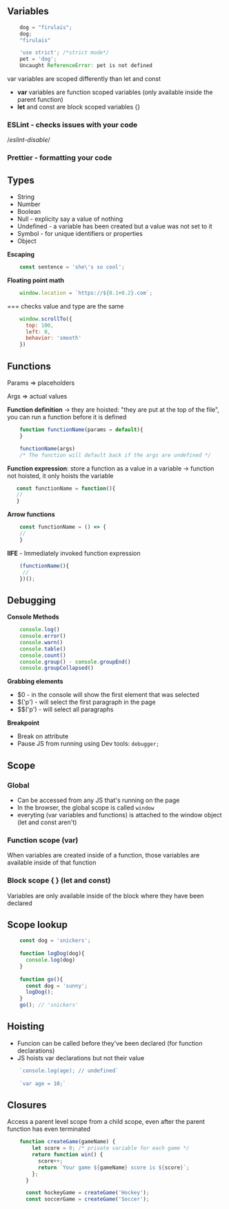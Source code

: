 ## Variables
```javascript
    dog = "firulais";
    dog;
    "firulais"

    'use strict'; /*strict mode*/
    pet = 'dog';
    Uncaught ReferenceError: pet is not defined
```
 var variables are scoped differently than let and const
 * **var** variables are function scoped variables (only available inside the parent function)
 * **let** and const are block scoped variables {}

### ESLint - checks issues with your code
/*eslint-disable*/

### Prettier - formatting your code

## Types
* String
* Number
* Boolean
* Null - explicity say a value of nothing
* Undefined - a variable has been created but a value was not set to it
* Symbol - for unique identifiers or properties
* Object

**Escaping**
```javascript
    const sentence = 'she\'s so cool';
```
**Floating point math**
```javascript
    window.location = `https://${0.1+0.2}.com`;
```
=== checks value and type are the same
```javascript
    window.scrollTo({
      top: 100,
      left: 0,
      behavior: 'smooth'
    })
```
## Functions

Params => placeholders

Args => actual values

**Function definition** -> they are hoisted: "they are put at the top of the file", you can run a function before it is defined
```javascript   
    function functionName(params = default){
    }

    functionName(args)
    /* The function will default back if the args are undefined */
```
**Function expression**: store a function as a value in a variable -> function not hoisted, it only hoists the variable
 ```javascript   
    const functionName = function(){
    //
    }
```
**Arrow functions**
```javascript
    const functionName = () => {
    //
    }
``` 
**IIFE** - Immediately invoked function expression
```javascript    
    (functionName(){
     //
    })();
```
## Debugging

**Console Methods**
```javascript
    console.log()
    console.error()
    console.warn()
    console.table()
    console.count()
    console.group() - console.groupEnd()
    console.groupCollapsed()
```    
**Grabbing elements**

* $0 - in the console will show the first element that was selected
* $('p') - will select the first paragraph in the page
* $$('p') - will select all paragraphs

**Breakpoint**

* Break on attribute
* Pause JS from running using Dev tools: 
`debugger;`

## Scope
### Global
* Can be accessed from any JS that's running on the page
* In the browser, the global scope is called `window`
* everyting (var variables and functions) is attached to the window object (let and const aren't)

### Function scope (var)
When variables are created inside of a function, those variables are available inside of that function

### Block scope { } (let and const)
Variables are only available inside of the block where they have been declared

## Scope lookup
```javascript   
    const dog = 'snickers';
    
    function logDog(dog){
      console.log(dog)
    }
    
    function go(){
      const dog = 'sunny';
      logDog();
    }
    go(); // 'snickers'
```    
## Hoisting

* Funcion can be called before they've been declared (for function declarations)
* JS hoists var declarations but not their value 
```javascript    
    `console.log(age); // undefined`
    
    `var age = 10;`
```    
 ## Closures
 Access a parent level scope from a child scope, even after the parent function has even terminated
```javascript 
    function createGame(gameName) {
        let score = 0; /* private variable for each game */
        return function win() {
          score++;
          return `Your game ${gameName} score is ${score}`;
        };
      }

      const hockeyGame = createGame('Hockey');
      const soccerGame = createGame('Soccer');
```